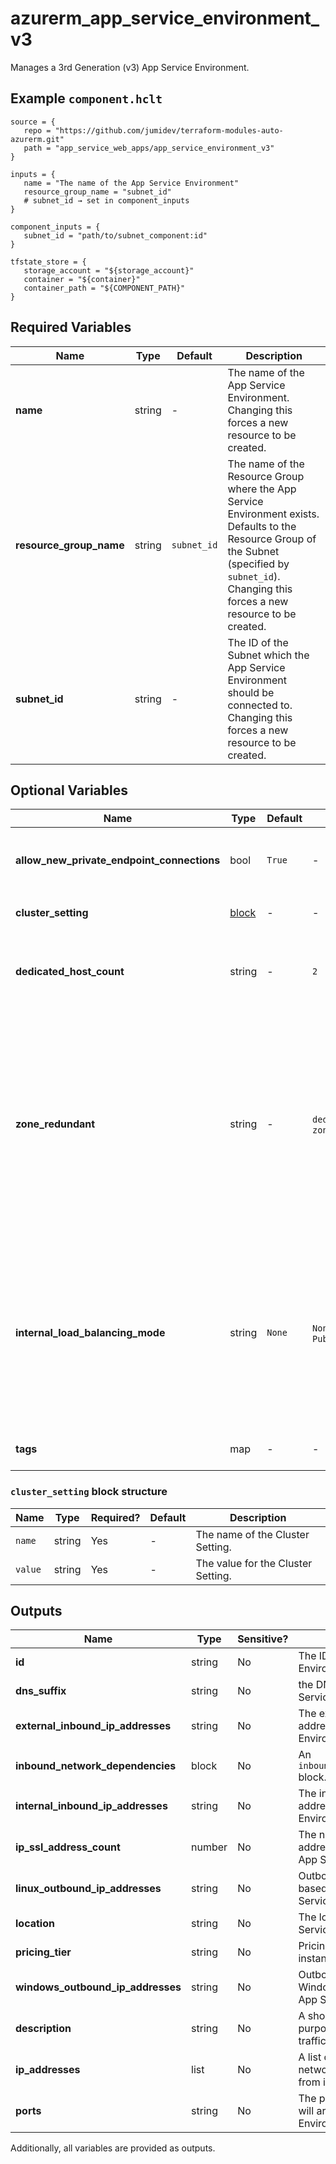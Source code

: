 # azurerm_app_service_environment_v3

Manages a 3rd Generation (v3) App Service Environment.

## Example `component.hclt`

```hcl
source = {
   repo = "https://github.com/jumidev/terraform-modules-auto-azurerm.git"   
   path = "app_service_web_apps/app_service_environment_v3"   
}

inputs = {
   name = "The name of the App Service Environment"   
   resource_group_name = "subnet_id"   
   # subnet_id → set in component_inputs
}

component_inputs = {
   subnet_id = "path/to/subnet_component:id"   
}

tfstate_store = {
   storage_account = "${storage_account}"   
   container = "${container}"   
   container_path = "${COMPONENT_PATH}"   
}

```

## Required Variables

| Name | Type |  Default  |  Description |
| ---- | --------- |  ----------- | ----------- |
| **name** | string |  -  |  The name of the App Service Environment. Changing this forces a new resource to be created. | 
| **resource_group_name** | string |  `subnet_id`  |  The name of the Resource Group where the App Service Environment exists. Defaults to the Resource Group of the Subnet (specified by `subnet_id`). Changing this forces a new resource to be created. | 
| **subnet_id** | string |  -  |  The ID of the Subnet which the App Service Environment should be connected to. Changing this forces a new resource to be created. | 

## Optional Variables

| Name | Type |  Default  |  possible values |  Description |
| ---- | --------- |  ----------- | ----------- | ----------- |
| **allow_new_private_endpoint_connections** | bool |  `True`  |  -  |  Should new Private Endpoint Connections be allowed. Defaults to `true`. | 
| **cluster_setting** | [block](#cluster_setting-block-structure) |  -  |  -  |  Zero or more `cluster_setting` blocks. | 
| **dedicated_host_count** | string |  -  |  `2`  |  This ASEv3 should use dedicated Hosts. Possible values are `2`. Changing this forces a new resource to be created. | 
| **zone_redundant** | string |  -  |  `dedicated_host_count`, `zone_redundant`  |  Set to `true` to deploy the ASEv3 with availability zones supported. Zonal ASEs can be deployed in some regions, you can refer to [Availability Zone support for App Service Environments](https://docs.microsoft.com/azure/app-service/environment/zone-redundancy). You can only set either `dedicated_host_count` or `zone_redundant` but not both. Changing this forces a new resource to be created. | 
| **internal_load_balancing_mode** | string |  `None`  |  `None`, `"Web, Publishing"`  |  Specifies which endpoints to serve internally in the Virtual Network for the App Service Environment. Possible values are `None` (for an External VIP Type), and `"Web, Publishing"` (for an Internal VIP Type). Defaults to `None`. Changing this forces a new resource to be created. | 
| **tags** | map |  -  |  -  |  A mapping of tags to assign to the resource. | 

### `cluster_setting` block structure

| Name | Type | Required? | Default | Description |
| ---- | ---- | --------- | ------- | ----------- |
| `name` | string | Yes | - | The name of the Cluster Setting. |
| `value` | string | Yes | - | The value for the Cluster Setting. |



## Outputs

| Name | Type | Sensitive? | Description |
| ---- | ---- | --------- | --------- |
| **id** | string | No  | The ID of the App Service Environment. | 
| **dns_suffix** | string | No  | the DNS suffix for this App Service Environment V3. | 
| **external_inbound_ip_addresses** | string | No  | The external inbound IP addresses of the App Service Environment V3. | 
| **inbound_network_dependencies** | block | No  | An `inbound_network_dependencies` block. | 
| **internal_inbound_ip_addresses** | string | No  | The internal inbound IP addresses of the App Service Environment V3. | 
| **ip_ssl_address_count** | number | No  | The number of IP SSL addresses reserved for the App Service Environment V3. | 
| **linux_outbound_ip_addresses** | string | No  | Outbound addresses of Linux based Apps in this App Service Environment V3 | 
| **location** | string | No  | The location where the App Service Environment exists. | 
| **pricing_tier** | string | No  | Pricing tier for the front end instances. | 
| **windows_outbound_ip_addresses** | string | No  | Outbound addresses of Windows based Apps in this App Service Environment V3. | 
| **description** | string | No  | A short description of the purpose of the network traffic. | 
| **ip_addresses** | list | No  | A list of IP addresses that network traffic will originate from in CIDR notation. | 
| **ports** | string | No  | The ports that network traffic will arrive to the App Service Environment V3 on. | 

Additionally, all variables are provided as outputs.
